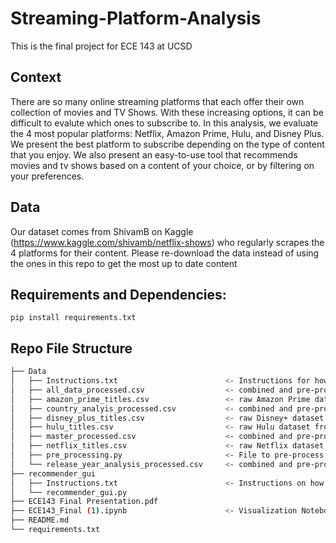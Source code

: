 # Streaming-Platform-Analysis
This is the final project for ECE 143 at UCSD
## Context
There are so many online streaming platforms that each offer their own collection of movies and TV Shows. With these increasing options, it can be difficult to evalute which ones to subscribe to. In this analysis, we evaluate the 4 most popular platforms: Netflix, Amazon Prime, Hulu, and Disney Plus. We present the best platform to subscribe depending on the type of content that you enjoy. We also present an easy-to-use tool that recommends movies and tv shows based on a content of your choice, or by filtering on your preferences. 

## Data
Our dataset comes from ShivamB on Kaggle (https://www.kaggle.com/shivamb/netflix-shows) who regularly scrapes the 4 platforms for their content. Please re-download the data instead of using the ones in this repo to get the most up to date content 

## Requirements and Dependencies:
```
pip install requirements.txt

```
## Repo File Structure 
```bash
├── Data
│   ├── Instructions.txt                        <- Instructions for how to download the most recent scrape of the data from Kaggle
│   ├── all_data_processed.csv                  <- combined and pre-processed dataset for all 4 platforms after running pre_processing.py
│   ├── amazon_prime_titles.csv                 <- raw Amazon Prime dataset from kaggle after following instruction in instructions.txt
│   ├── country_analyis_processed.csv           <- combined and pre-processed dataset for country level analysis after running pre_processing.py
│   ├── disney_plus_titles.csv                  <- raw Disney+ dataset from kaggle after following instruction in instructions.txt
│   ├── hulu_titles.csv                         <- raw Hulu dataset from kaggle after following instruction in instructions.txt
│   ├── master_processed.csv                    <- combined and pre-processed dataset for visualizations (removing null rows + director/cast data)
│   ├── netflix_titles.csv                      <- raw Netflix dataset from kaggle after following instruction in instructions.txt
│   ├── pre_processing.py                       <- File to pre-process and create sub_tables for analysis
│   └── release_year_analysis_processed.csv     <- combined and pre-processed dataset for release year analysis after running pre_processing.py
├── recommender_gui
│   ├── Instructions.txt                        <- Instructions on how to run the recommender GUI
│   └── recommender_gui.py                      
├── ECE143 Final Presentation.pdf
├── ECE143_Final (1).ipynb                      <- Visualization Notebook
├── README.md
└── requirements.txt
```
